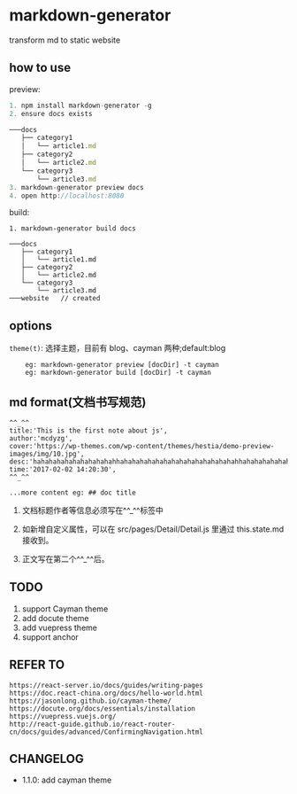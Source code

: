 # markdown-generator

transform md to static website

## how to use

preview:

```js
1. npm install markdown-generator -g
2. ensure docs exists

───docs
   ├── category1
   │   └── article1.md
   ├── category2  
   │   └── article2.md
   └── category3  
 	   └── article3.md  
3. markdown-generator preview docs
4. open http://localhost:8080
```

build:

```
1. markdown-generator build docs

───docs
   ├── category1
   │   └── article1.md
   ├── category2  
   │   └── article2.md
   └── category3  
	   └── article3.md  
───website   // created
```

## options

`theme(t)`: 选择主题，目前有 blog、cayman 两种;default:blog

        eg: markdown-generator preview [docDir] -t cayman
        eg: markdown-generator build [docDir] -t cayman

## md format(文档书写规范)

```
^^_^^
title:'This is the first note about js',
author:'mcdyzg',
cover:'https://wp-themes.com/wp-content/themes/hestia/demo-preview-images/img/10.jpg',
desc:'hahahahahahahahahahahhahahahahahahahahahahahahahahahhahahahahahahahahahahahahahahahhahahahahahahahahahahahahahahahhahahahaha',
time:'2017-02-02 14:20:30',
^^_^^

...more content eg: ## doc title
```

1.  文档标题作者等信息必须写在^^\_^^标签中

2.  如新增自定义属性，可以在 src/pages/Detail/Detail.js 里通过 this.state.md 接收到。

3.  正文写在第二个^^\_^^后。

## TODO

1.  support Cayman theme
2.  add docute theme
3.  add vuepress theme
4.  support anchor

## REFER TO

    https://react-server.io/docs/guides/writing-pages
    https://doc.react-china.org/docs/hello-world.html
    https://jasonlong.github.io/cayman-theme/
    https://docute.org/docs/essentials/installation
    https://vuepress.vuejs.org/
    http://react-guide.github.io/react-router-cn/docs/guides/advanced/ConfirmingNavigation.html

## CHANGELOG

*   1.1.0: add cayman theme
